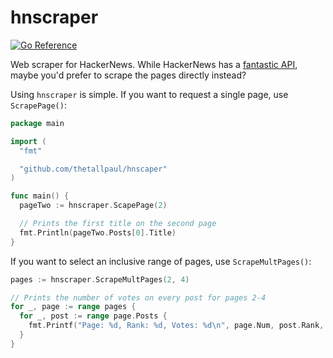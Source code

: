 # hnscraper

[![Go Reference](https://pkg.go.dev/badge/github.com/thetallpaul/hnscraper.svg)](https://pkg.go.dev/github.com/thetallpaul/hnscraper)

Web scraper for HackerNews.
While HackerNews has a [fantastic API](https://github.com/HackerNews/API), maybe you'd prefer to scrape the pages directly instead?

Using `hnscraper` is simple. If you want to request a single page, use `ScrapePage()`:

```go
package main

import (
  "fmt"

  "github.com/thetallpaul/hnscaper"
)

func main() {
  pageTwo := hnscraper.ScapePage(2)

  // Prints the first title on the second page
  fmt.Println(pageTwo.Posts[0].Title)
}
```

If you want to select an inclusive range of pages, use `ScrapeMultPages()`:

```go
pages := hnscraper.ScrapeMultPages(2, 4)

// Prints the number of votes on every post for pages 2-4
for _, page := range pages {
  for _, post := range page.Posts {
    fmt.Printf("Page: %d, Rank: %d, Votes: %d\n", page.Num, post.Rank, post.Votes)
  }
}
```
